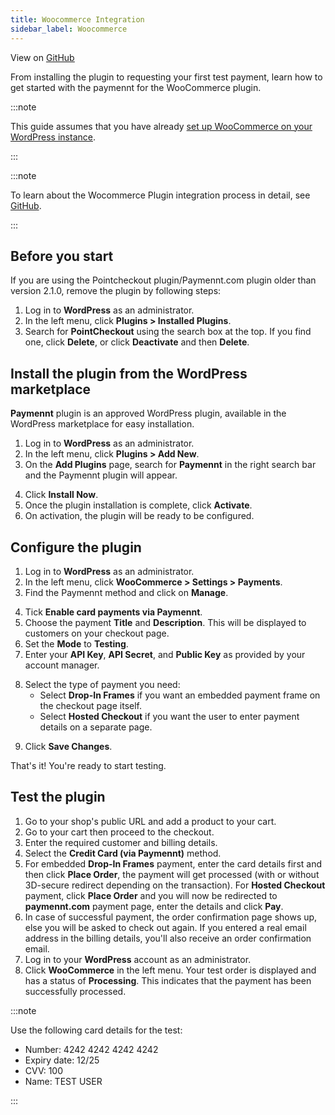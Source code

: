 ```yaml
---
title: Woocommerce Integration
sidebar_label: Woocommerce
---
```


View on [<ins>GitHub</ins>](http://www.github.com/pointcheckout/woocommerce)

From installing the plugin to requesting your first test payment, learn how to get started with the paymennt for the WooCommerce plugin.

:::note

This guide assumes that you have already [set up WooCommerce on your WordPress instance](https://woocommerce.com/document/installing-uninstalling-woocommerce/).

:::

:::note

To learn about the Wocommerce Plugin integration process in detail, see [GitHub](https://github.com/pointcheckout/woocommerce).

:::

## Before you start​

If you are using the Pointcheckout plugin/Paymennt.com plugin older than version 2.1.0, remove the plugin by following steps:

1. Log in to **WordPress** as an administrator.
2. In the left menu, click **Plugins > Installed Plugins**.
3. Search for **PointCheckout** using the search box at the top. If you find one, click **Delete**, or click **Deactivate** and then **Delete**.

<!-- ![Remove Plugin](/img/guides/ecommerce-integration/e-commerce-wocommerce-remove-older-plugin-if-present.png) -->

## Install the plugin​ from the WordPress marketplace

**Paymennt** plugin is an approved WordPress plugin, available in the WordPress marketplace for easy installation.

1. Log in to **WordPress** as an administrator.
2. In the left menu, click **Plugins > Add New**.
3. On the **Add Plugins** page, search for **Paymennt** in the right search bar and the Paymennt plugin will appear.

<!-- ![Install Plugin](/img/guides/ecommerce-integration/e-commerce-wocommerce-install-the-plugin.png) -->

4. Click **Install Now**.
5. Once the plugin installation is complete, click **Activate**.
6. On activation, the plugin will be ready to be configured.

## Configure the plugin​

1. Log in to **WordPress** as an administrator.
2. In the left menu, click **WooCommerce > Settings > Payments**.
3. Find the Paymennt method and click on **Manage**.

<!-- ![Configure Plugin - Manage](/img/guides/ecommerce-integration/e-commerce-wocommerce-configure-the-plugin-manage.png) -->

4. Tick **Enable card payments via Paymennt**.
5. Choose the payment **Title** and **Description**. This will be displayed to customers on your checkout page.
6. Set the **Mode** to **Testing**.
7. Enter your **API Key**, **API Secret**, and **Public Key** as provided by your account manager.

<!-- ![Congiure Plugin - Keys](/img/guides/ecommerce-integration/e-commerce-wocommerce-configure-the-plugin-api-key.png) -->

8. Select the type of payment you need:
    * Select **Drop-In Frames** if you want an embedded payment frame on the checkout page itself.
    * Select **Hosted Checkout** if you want the user to enter payment details on a separate page.

<!-- ![Cofigure Plugin - Hosted Checkout](/img/guides/ecommerce-integration/e-commerce-wocommerce-configure-the-plugin-self-hosted-checkout.png) -->

9. Click **Save Changes**.

That's it! You're ready to start testing.

## Test the plugin​

1. Go to your shop's public URL and add a product to your cart.
2. Go to your cart then proceed to the checkout.
3. Enter the required customer and billing details.
4. Select the **Credit Card (via Paymennt)** method.
5. For embedded **Drop-In Frames** payment, enter the card details first and then click **Place Order**, the payment will get processed (with or without 3D-secure redirect depending on the transaction). For **Hosted Checkout** payment, click **Place Order** and you will now be redirected to **paymennt.com** payment page, enter the details and click **Pay**.
6. In case of successful payment, the order confirmation page shows up, else you will be asked to check out again. If you entered a real email address in the billing details, you'll also receive an order confirmation email.
7. Log in to your **WordPress** account as an administrator.
8. Click **WooCommerce** in the left menu. Your test order is displayed and has a status of **Processing**. This indicates that the payment has been successfully processed.

:::note

Use the following card details for the test:

* Number: 4242 4242 4242 4242
* Expiry date: 12/25
* CVV: 100
* Name: TEST USER

:::
